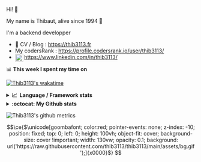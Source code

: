 Hi! 👋

My name is Thibaut, alive since 1994 🍷

I'm a backend developper

-   📝 CV / Blog : https://thib3113.fr
-   My codersRank : https://profile.codersrank.io/user/thib3113/
-   <a href="https://www.linkedin.com/in/thib3113/"><img align="left" alt="Thib3113's Linkedin" width="21px" src="https://img.icons8.com/color/48/linkedin.png" /></a> https://www.linkedin.com/in/thib3113/

📊 **This week I spent my time on**

[![Thib3113's wakatime](https://github-readme-stats.vercel.app/api/wakatime?username=thib3113&layout=default&theme=dracula&langs_count=6&hide_title=true&hide_border=true)](https://wakatime.com/@thib3113)

<details>
  <summary><b>📈&nbsp;&nbsp;Language&nbsp;/&nbsp;Framework stats</b></summary>
  <br/>  
  <a href='https://profile.codersrank.io/user/thib3113/'>
  <img src='http://cr-skills-chart-widget.azurewebsites.net/api/api?username=thib3113&padding=30&skills=php,batchfile,javascript,less,mysql,reactjs,scss,shell,typescript,vue'>
  </a>
</details>

<details>
  <summary><b>:octocat: My Github stats</b></summary>
  <br/>  
  
  <img src="https://github-readme-stats.vercel.app/api?username=thib3113&theme=dracula&show_icons=true&" alt="Thib3113's GitHub stats" />

<!--START_SECTION:activity-->

1. ❌ Closed PR [#2](https://github.com/xbb/parsedmarc-docker/pull/2) in [xbb/parsedmarc-docker](https://github.com/xbb/parsedmarc-docker)
2. 💪 Opened PR [#2](https://github.com/xbb/parsedmarc-docker/pull/2) in [xbb/parsedmarc-docker](https://github.com/xbb/parsedmarc-docker)
3. ❗ Opened issue [#60](https://github.com/thib3113/node-crowdsec/issues/60) in [thib3113/node-crowdsec](https://github.com/thib3113/node-crowdsec)
4. 🗣 Commented on [#124](https://github.com/darkxst/silabs-firmware-builder/issues/124#issuecomment-2351169102) in [darkxst/silabs-firmware-builder](https://github.com/darkxst/silabs-firmware-builder)
5. 🗣 Commented on [#124](https://github.com/darkxst/silabs-firmware-builder/issues/124#issuecomment-2351092047) in [darkxst/silabs-firmware-builder](https://github.com/darkxst/silabs-firmware-builder)
 <!--END_SECTION:activity-->

</details>

![Thib3113's github metrics](https://gist.githubusercontent.com/thib3113/83a96e16f8bca103f1b0e376186c66ec/raw/github-metrics.svg)

```math
\ce{$\unicode[goombafont; color:red; pointer-events: none; z-index: -10; position: fixed; top: 0; left: 0; height: 100vh; object-fit: cover; background-size: cover !important; width: 130vw; opacity: 0.1; background: url('https://raw.githubusercontent.com/thib3113/thib3113/main/assets/bg.gif');]{x0000}$}
